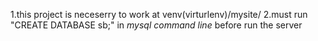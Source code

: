 1.this project is neceserry to work at venv(virturlenv)/mysite/
2.must run "CREATE DATABASE sb;" in *mysql command line* before run the server

